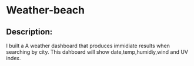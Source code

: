 # Weather-beach

## Description: 

I built a A weather dashboard that produces immidiate results when searching by city. This dahboard will show date,temp,humidiy,wind and UV index.


